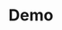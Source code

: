 # Demo

<div class="roadmap">
 
</div>

<script type="module">
  import {Roadmap} from "https://unpkg.com/@kaosdev/map-js@0.1.0/dist/map.js";
 
 const wrapper = document.querySelector(".roadmap");

const labels = [
  {
    id: "label1",
    content: "Label 1",
    top: 100,
    left: 100,
    width: 100,
    height: 35,
  },
  {
    id: "label2",
    content: `Label 2`,
    top: 150,
    left: 100,
    width: 100,
    height: 35,
    style: "secondary",
  },
];

const arrows = [
  {
    from: "label1",
    fromDir: "bottom",
    to: "label2",
    toDir: "top",
    style: "dotted",
  },
];

new Roadmap(wrapper, { labels, arrows, width: 512 });
</script>
